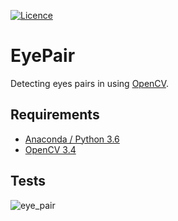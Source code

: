 [![Licence](https://img.shields.io/github/license/mashape/apistatus.svg)](https://github.com/zekeriyafince/EyePair/blob/master/LICENSE)

# EyePair
Detecting eyes pairs in using [OpenCV](http://opencv.org/).

## Requirements

- [Anaconda / Python 3.6](https://www.anaconda.com/download)
- [OpenCV 3.4](http://opencv.org/)

## Tests
![eye_pair](https://github.com/zekeriyafince/EyePair/blob/master/TestOutputPicture/EyePairTest.gif "Eye Pair Test")
